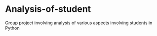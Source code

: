 # Analysis-of-student
Group project involving analysis of various aspects involving students in Python
